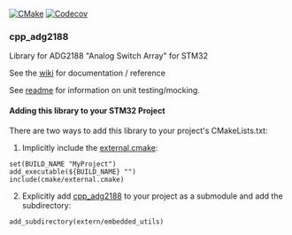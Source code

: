 [![CMake](https://github.com/cracked-machine/cpp_adg2188/actions/workflows/cmake.yml/badge.svg)](https://github.com/cracked-machine/cpp_adg2188/actions/workflows/cmake.yml)
[![Codecov](https://img.shields.io/codecov/c/github/cracked-machine/cpp_adg2188)](https://app.codecov.io/gh/cracked-machine/cpp_adg2188)

### cpp_adg2188

Library for ADG2188 "Analog Switch Array" for STM32

See the [wiki](https://github.com/cracked-machine/embedded_utils/wiki) for documentation / reference

See [readme](tests) for information on unit testing/mocking.


#### Adding this library to your STM32 Project

There are two ways to add this library to your project's CMakeLists.txt:

1. Implicitly include the [external.cmake](cmake/external.cmake):

```
set(BUILD_NAME "MyProject")
add_executable(${BUILD_NAME} "")
include(cmake/external.cmake)
```

2. Explicitly add [cpp_adg2188](https://github.com/cracked-machine/cpp_adg2188.git) to your project as a submodule and add the subdirectory:

```
add_subdirectory(extern/embedded_utils)
```
